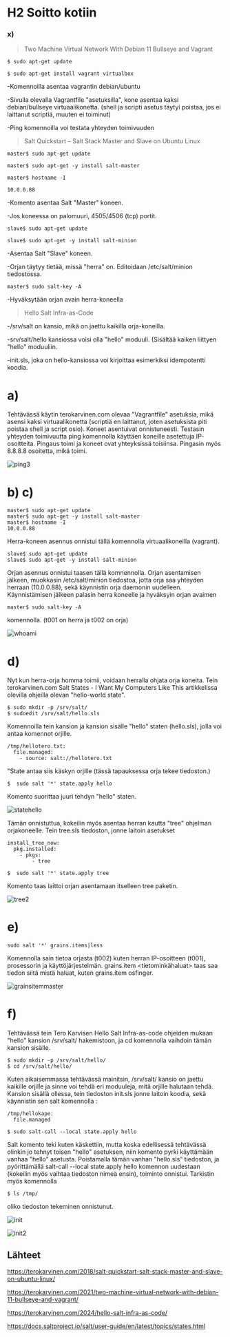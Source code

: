 # H2 Soitto kotiin

### x) 

> Two Machine Virtual Network With Debian 11 Bullseye and Vagrant
```
$ sudo apt-get update

$ sudo apt-get install vagrant virtualbox
```

-Komennoilla asentaa vagrantin debian/ubuntu

-Sivulla olevalla Vagrantfile "asetuksilla", kone asentaa kaksi debian/bullseye virtuaalikonetta. (shell ja scripti asetus täytyi poistaa, jos ei laittanut scriptiä, muuten ei toiminut)

-Ping komennoilla voi testata yhteyden toimivuuden

>Salt Quickstart – Salt Stack Master and Slave on Ubuntu Linux
```
master$ sudo apt-get update

master$ sudo apt-get -y install salt-master

master$ hostname -I

10.0.0.88
```
-Komento asentaa Salt "Master" koneen.

-Jos koneessa on palomuuri, 4505/4506 (tcp) portit.
```
slave$ sudo apt-get update

slave$ sudo apt-get -y install salt-minion
```
-Asentaa Salt "Slave" koneen.

-Orjan täytyy tietää, missä "herra" on. Editoidaan /etc/salt/minion tiedostossa.
```
master$ sudo salt-key -A
```
-Hyväksytään orjan avain herra-koneella

>Hello Salt Infra-as-Code

-/srv/salt on kansio, mikä on jaettu kaikilla orja-koneilla.

-srv/salt/hello kansiossa voisi olla "hello" moduuli. (Sisältää kaiken liittyen "hello" moduuliin.

-init.sls, joka on hello-kansiossa voi kirjoittaa esimerkiksi idempotentti koodia.

# a)

Tehtävässä käytin terokarvinen.com olevaa "Vagrantfile" asetuksia, mikä asensi kaksi virtuaalikonetta (scriptiä en laittanut, joten asetuksista piti poistaa shell ja script osio). Koneet asentuivat
onnistuneesti. Testasin yhteyden toimivuutta ping komennolla käyttäen koneille asetettuja IP-osoitteita. Pingaus toimi ja koneet ovat yhteyksissä toisiinsa. Pingasin myös 8.8.8.8 osoitetta, mikä toimi.

![ping3](https://github.com/Kapelul/palvelin-course/assets/165004665/c4536a87-cd47-46d2-b15d-4ebd34f7c318)

# b) c)
```
master$ sudo apt-get update
master$ sudo apt-get -y install salt-master
master$ hostname -I
10.0.0.88
```
Herra-koneen asennus onnistui tällä komennolla virtuaalikoneilla (vagrant). 
```
slave$ sudo apt-get update
slave$ sudo apt-get -y install salt-minion
```
Orjan asennus onnistui taasen tällä komnennolla. Orjan asentamisen jälkeen, muokkasin /etc/salt/minion tiedostoa, jotta orja saa yhteyden herraan (10.0.0.88), sekä käynnistin orja daemonin uudelleen. Käynnistämisen jälkeen
palasin herra koneelle ja hyväksyin orjan avaimen
```
master$ sudo salt-key -A
```
komennolla. (t001 on herra ja t002 on orja)

![whoami](https://github.com/Kapelul/palvelin-course/assets/165004665/12acfd44-52c7-457f-a3df-a07778ceb9d0)

# d)

Nyt kun herra-orja homma toimii, voidaan herralla ohjata orja koneita. Tein terokarvinen.com Salt States - I Want My Computers Like This artikkelissa olevilla ohjeilla olevan "hello-world  state".
```
$ sudo mkdir -p /srv/salt/
$ sudoedit /srv/salt/hello.sls
```
Komennoilla tein kansion ja kansion sisälle "hello" staten (hello.sls), jolla voi antaa komennot orjille.
```
/tmp/hellotero.txt:
  file.managed:
    - source: salt://hellotero.txt
```
"State antaa siis käskyn orjille (tässä tapauksessa orja tekee tiedoston.)
```
$  sudo salt '*' state.apply hello
```
Komento suorittaa juuri tehdyn "hello" staten.

![statehello](https://github.com/Kapelul/palvelin-course/assets/165004665/bedf8016-24f8-45ca-b95c-98b84a90eb24)

Tämän onnistuttua, kokeilin myös asentaa herran kautta "tree" ohjelman orjakoneelle. Tein tree.sls tiedoston, jonne laitoin asetukset
```
install_tree_now:
  pkg.installed:
    - pkgs:
        - tree
```
```
$  sudo salt '*' state.apply tree
```
Komento taas laittoi orjan asentamaan itselleen tree paketin.

![tree2](https://github.com/Kapelul/palvelin-course/assets/165004665/1c0c2fbb-4977-4d2b-a876-cfa9bdf99bdd)

# e)

```
sudo salt '*' grains.items|less
```
Komennolla sain tietoa orjasta (t002) kuten herran IP-osoitteen (t001), prosessorin ja käyttöjärjestelmän. grains.item <tietominkähaluat> taas saa tiedon siitä mistä haluat, kuten grains.item osfinger.

![grainsitemmaster](https://github.com/Kapelul/palvelin-course/assets/165004665/0ccea985-094c-4695-9af1-cd56af87be09)

# f)

Tehtävässä tein Tero Karvisen Hello Salt Infra-as-code ohjeiden mukaan "hello" kansion /srv/salt/ hakemistoon, ja cd komennolla vaihdoin tämän kansion sisälle.
```
$ sudo mkdir -p /srv/salt/hello/
$ cd /srv/salt/hello/
```
Kuten aikaisemmassa tehtävässä mainitsin, /srv/salt/ kansio on jaettu kaikille orjille ja sinne voi tehdä eri moduuleja, mitä orjille halutaan tehdä. Kansion sisällä ollessa, tein tiedoston init.sls jonne laitoin
koodia, sekä käynnistin sen salt komennolla : 
```
/tmp/hellokape:
  file.managed

$ sudo salt-call --local state.apply hello
```
Salt komento teki kuten käskettiin, mutta koska edellisessä tehtävässä olinkin jo tehnyt toisen "hello" asetuksen, niin komento pyrki käyttämään vanhaa "hello" asetusta. Poistamalla tämän vanhan "hello.sls" tiedoston,
ja pyörittämällä salt-call --local state.apply hello komennon uudestaan (kokeilin myös vaihtaa tiedoston nimeä ensin), toiminto onnistui. Tarkistin myös komennolla
```
$ ls /tmp/
```
oliko tiedoston tekeminen onnistunut.

![init](https://github.com/Kapelul/palvelin-course/assets/165004665/9af552cf-0f4b-4803-84e3-b79ea0ce4913)

![init2](https://github.com/Kapelul/palvelin-course/assets/165004665/df93c0dc-5e6a-4857-a420-bfdac2f16265)


## Lähteet
https://terokarvinen.com/2018/salt-quickstart-salt-stack-master-and-slave-on-ubuntu-linux/

https://terokarvinen.com/2021/two-machine-virtual-network-with-debian-11-bullseye-and-vagrant/

https://terokarvinen.com/2024/hello-salt-infra-as-code/

https://docs.saltproject.io/salt/user-guide/en/latest/topics/states.html





